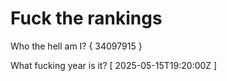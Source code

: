 # Fuck the rankings

Who the hell am I?
{ 34097915 }

What fucking year is it?
[ 2025-05-15T19:20:00Z ]
